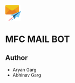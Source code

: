 <img src="./public/icons/mail.webp" height="50" width = "50">   

# MFC MAIL BOT

## Author
- Aryan Garg
- Abhinav Garg